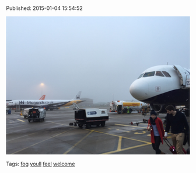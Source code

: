 
# 

Published: 2015-01-04 15:54:52

![](107115998382-0.jpg)

Tags: [fog](tag-fog.md) [youll](tag-youll.md) [feel](tag-feel.md) [welcome](tag-welcome.md)
